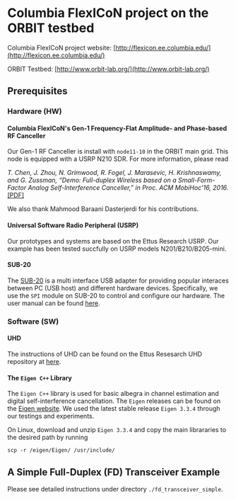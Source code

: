 # Columbia FlexICoN project on the ORBIT testbed
Columbia FlexICoN project website: [http://flexicon.ee.columbia.edu/](http://flexicon.ee.columbia.edu/)

ORBIT Testbed: [http://www.orbit-lab.org/](http://www.orbit-lab.org/)

## Prerequisites
### Hardware (HW)
#### Columbia FlexICoN's Gen-1 Frequency-Flat Amplitude- and Phase-based RF Canceller
Our Gen-1 RF Canceller is install with `node11-10` in the ORBIT main grid. This node is equipped with a USRP N210 SDR. For more information, please read

*T. Chen, J. Zhou, N. Grimwood, R. Fogel, J. Marasevic, H. Krishnaswamy, and G. Zussman, “Demo: Full-duplex Wireless based on a Small-Form-Factor Analog Self-Interference Canceller,” in Proc. ACM MobiHoc’16, 2016.* [[PDF]](http://wimnet.ee.columbia.edu/wp-content/uploads/2016/06/full_duplex_demo_mobihoc16.pdf)

We also thank Mahmood Baraani Dasterjerdi for his contributions.

#### Universal Software Radio Peripheral (USRP)
Our prototypes and systems are based on the Ettus Research USRP. Our example has been tested succfully on USRP models N201/B210/B205-mini.

#### SUB-20
The [SUB-20](http://www.xdimax.com/sub20/sub20.html) is a multi interface USB adapter for providing popular interaces between PC (USB host) and different hardware devices.  Specifically, we use the `SPI` module on SUB-20 to control and configure our hardware. The user manual can be found [here](http://www.xdimax.com/sub20/doc/sub20-man.pdf). 

### Software (SW)
#### UHD
The instructions of UHD can be found on the Ettus Resesarch UHD repository at [here](https://github.com/EttusResearch/uhd).

#### The `Eigen C++` Library
The `Eigen C++` library is used for basic albegra in channel estimation and digital self-interference cancellation. The `Eigen` releases can be found on the [Eigen website](http://eigen.tuxfamily.org/index.php?title=Main_Page). We used the latest stable release `Eigen 3.3.4` through our testings and experiments.

On Linux, download and unzip `Eigen 3.3.4` and copy the main librararies to the desired path by running
```
scp -r /eigen/Eigen/ /usr/include/
```

## A Simple Full-Duplex (FD) Transceiver Example
Please see detailed instructions under directory `./fd_transceiver_simple`.
